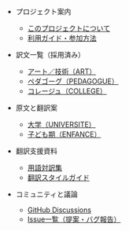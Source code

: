 - プロジェクト案内
  - [このプロジェクトについて](00_about.md)
  - [利用ガイド・参加方法](01_利用ガイド.md)

- 訳文一覧（採用済み）
  - [アート／技術（ART）](articles/アート（技術、ART）.md)
  - [ペダゴーグ（PEDAGOGUE）](articles/ペダゴーグ（PEDAGOGUE）.md)
  - [コレージュ（COLLEGE）](articles/コレージュ（COLLEGE）.md)

- 原文と翻訳案
  - [大学（UNIVERSITE）](translations/大学（UNIVERSITE）.md)
  - [子ども期（ENFANCE）](translations/子ども期（ENFANCE）.md)
- 翻訳支援資料
  - [用語対訳集](glossary.md)
  - [翻訳スタイルガイド](styleguide.md)

- コミュニティと議論
  - [GitHub Discussions](https://github.com/ユーザー名/リポジトリ名/discussions)
  - [Issue一覧（提案・バグ報告）](https://github.com/ユーザー名/リポジトリ名/issues)
